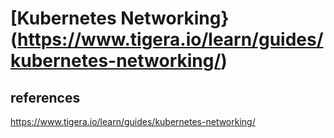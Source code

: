# **[Kubernetes Networking}(https://www.tigera.io/learn/guides/kubernetes-networking/)**

## references

https://www.tigera.io/learn/guides/kubernetes-networking/